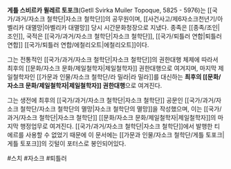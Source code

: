 **게틀 스비르카 뮐레르 토포크**(Getll Svirka Muiler Topoque, 5825 - 5976)는 [[국가/과거/자소크 철학단|자소크 철학단]]의 공무원이며, [[사건사고/제6자소크천년기/아벨리카 대멸망|아벨리카 대멸망]] 당시 시간문화청장으로 지냈다. 종족은 [[종족/조인|조인]], 국적은 [[국가/과거/자소크 철학단|자소크 철학단]], [[국가/퇴틀러 연합|퇴틀러 연합]] [[국가/퇴틀러 연합/에철리오트|에철리오트]]이다.

그는 전통적인 [[국가/과거/자소크 철학단|자소크 철학단]]의 권한대행 체제에 따라서 최후의 [[문화/자소크 문화/제일철학자|제일철학자]] 권한대행으로 여겨지며, 마지막 제일철학자인 [[가문과 인물/자소크 철학단/라 밀라|라 밀라]]를 대신하는 **최후의 [[문화/자소크 문화/제일철학자|제일철학자]] 권한대행**으로 여겨진다.

그는 생전에 최후의 [[국가/과거/자소크 철학단|자소크 철학단]] 공문인 [[국가/과거/자소크 철학단/자소크 철학단의 멸망|자소크 철학단의 멸망]]을 작성했으며, 이는 [[국가/과거/자소크 철학단|자소크 철학단]] [[문화/자소크 문화/제일철학자|제일철학자]]의 마지막 행정업무로 여겨진다. [[국가/과거/자소크 철학단|자소크 철학단]]에서 발행한 티에르를 사용할 수 없었기 때문에 이 문서에는 [[가문과 인물/자소크 철학단/게틀 토포크|게틀 토포크]]의 깃털이 포터스로 봉인되어있다.


#스치 #자소크 #퇴틀러 